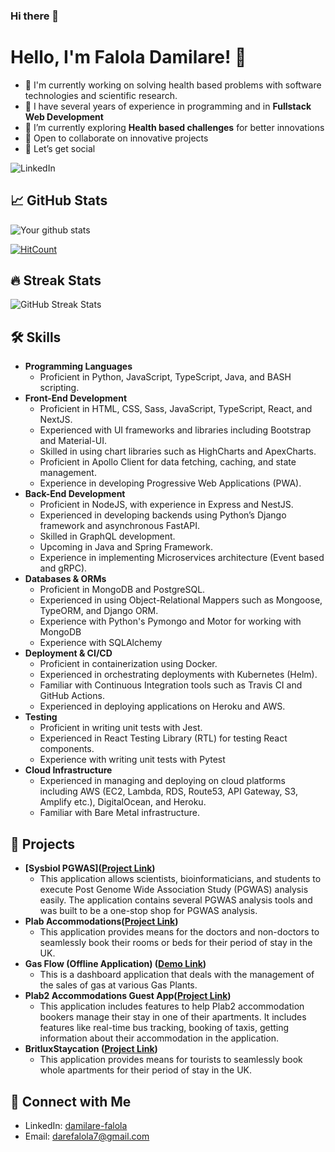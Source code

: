 ### Hi there 👋

<!--
**lightcodes845/lightcodes845** is a ✨ _special_ ✨ repository because its `README.md` (this file) appears on your GitHub profile. -->

# Hello, I'm Falola Damilare! 👋

- 🏢 I'm currently working on solving health based problems with software technologies and scientific research.
- 🚀 I have several years of experience in programming and in **Fullstack Web Development**
- 🌱 I’m currently exploring **Health based challenges** for better innovations
- 🤝 Open to collaborate on innovative projects
- 💬 Let’s get social

![LinkedIn](https://img.shields.io/badge/-LinkedIn-black?style=flat-square&logo=linkedin&link=https://www.linkedin.com/in/damilare-falola-66aa3989/)

## 📈 GitHub Stats

![Your github stats](https://github-readme-stats.vercel.app/api?username=lightcodes845&show_icons=true)

<!-- ![Profile views](https://gpvc.arturio.dev/[lightcodes845]) -->
[![HitCount](http://hits.dwyl.com/lightcodes845/lightcodes845.svg)](http://hits.dwyl.com/lightcodes845/lightcodes845)

## 🔥 Streak Stats
![GitHub Streak Stats](https://github-readme-streak-stats.herokuapp.com/?user=lightcodes845)

<!--
## 👨‍💼 Professional Experience

- **Software Engineer** at CUBRe (2020 - 2024)
   - Architecting and building full stack web applications.
   - Maintaining internal applications.
- **Software Developer** at Plab2 Accommodations (2022 - 2023)
   - Engineered, developed and maintained full stack applications for the company.
   - SEO and Google analytics.
- **Software Developer** at Britlux Staycation (2022 - 2023)
   - Engineered and developed the company's full stack application.
- **Frontend Engineer** at Homefort Energy (2022 - 2023)
   - Created React web applications from Figma designs. -->

## 🛠 Skills

- **Programming Languages**
  - Proficient in Python, JavaScript, TypeScript, Java, and BASH scripting.
- **Front-End Development**
  - Proficient in HTML, CSS, Sass, JavaScript, TypeScript, React, and NextJS.
  - Experienced with UI frameworks and libraries including Bootstrap and Material-UI.
  - Skilled in using chart libraries such as HighCharts and ApexCharts.
  - Proficient in Apollo Client for data fetching, caching, and state management.
  - Experience in developing Progressive Web Applications (PWA).
- **Back-End Development**
  - Proficient in NodeJS, with experience in Express and NestJS.
  - Experienced in developing backends using Python’s Django framework and asynchronous FastAPI.
  - Skilled in GraphQL development.
  - Upcoming in Java and Spring Framework.
  - Experience in implementing Microservices architecture (Event based and gRPC).
- **Databases & ORMs**
  - Proficient in MongoDB and PostgreSQL.
  - Experienced in using Object-Relational Mappers such as Mongoose, TypeORM, and Django ORM.
  - Experience with Python's Pymongo and Motor for working with MongoDB
  - Experience with SQLAlchemy
- **Deployment & CI/CD**
  - Proficient in containerization using Docker.
  - Experienced in orchestrating deployments with Kubernetes (Helm).
  - Familiar with Continuous Integration tools such as Travis CI and GitHub Actions.
  - Experienced in deploying applications on Heroku and AWS.
- **Testing**
  - Proficient in writing unit tests with Jest.
  - Experienced in React Testing Library (RTL) for testing React components.
  - Experience with writing unit tests with Pytest
- **Cloud Infrastructure**
  - Experienced in managing and deploying on cloud platforms including AWS (EC2, Lambda, RDS, Route53, API Gateway, S3, Amplify etc.), DigitalOcean, and Heroku.
  - Familiar with Bare Metal infrastructure.


## 💼 Projects

- **[Sysbiol PGWAS]([Project Link](https://spgwas.waslitbre.org/))**
   - This application allows scientists, bioinformaticians, and students to execute Post Genome Wide Association Study (PGWAS) analysis easily. The application contains several PGWAS analysis tools and was built to be a one-stop shop for PGWAS analysis.
- **Plab Accommodations([Project Link](https://plab2accommodations.co.uk/))**
   - This application provides means for the doctors and non-doctors to seamlessly book their rooms or beds for their period of stay in the UK.
- **Gas Flow (Offline Application) ([Demo Link](http://gasflow.s3-website.eu-central-1.amazonaws.com/))**
   - This is a dashboard application that deals with the management of the sales of gas at various Gas Plants.
- **Plab2 Accommodations Guest App([Project Link](https://plab2guest.com/))**
   - This application includes features to help Plab2 accommodation bookers manage their stay in one of their apartments. It includes features like real-time bus tracking, booking of taxis, getting information about their accommodation in the application.
- **BritluxStaycation ([Project Link](https://britluxstaycation.com/))**
   - This application provides means for tourists to seamlessly book whole apartments for their period of stay in the UK. 

## 🤝 Connect with Me

- LinkedIn: [damilare-falola](https://www.linkedin.com/in/damilare-falola-66aa3989/)
- Email: [darefalola7@gmail.com](mailto:darefalola7@gmail.com)
